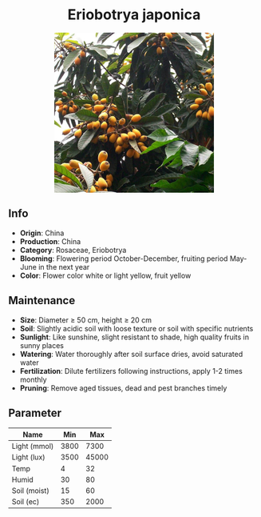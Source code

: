 <h1 align='center'>Eriobotrya japonica</h1>
<p align="center">
    <img 
        align='center'
        width='320'
        src="../images/eriobotrya japonica.png" 
        alt='Eriobotrya japonica' />
</p>

## Info

 - **Origin**: China
 - **Production**: China
 - **Category**: Rosaceae, Eriobotrya
 - **Blooming**: Flowering period October-December, fruiting period May-June in the next year
 - **Color**: Flower color white or light yellow, fruit yellow

## Maintenance

 - **Size**: Diameter ≥ 50 cm, height ≥ 20 cm
 - **Soil**: Slightly acidic soil with loose texture or soil with specific nutrients
 - **Sunlight**: Like sunshine, slight resistant to shade, high quality fruits in sunny places
 - **Watering**: Water thoroughly after soil surface dries, avoid saturated water
 - **Fertilization**: Dilute fertilizers following instructions, apply 1-2 times monthly
 - **Pruning**: Remove aged tissues, dead and pest branches timely

## Parameter

| Name         | Min  | Max   |
|--------------|------|-------|
| Light (mmol) | 3800 | 7300  |
| Light (lux)  | 3500 | 45000 |
| Temp         | 4    | 32    |
| Humid        | 30   | 80    |
| Soil (moist) | 15   | 60    |
| Soil (ec)    | 350  | 2000  |